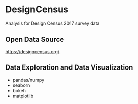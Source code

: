 # DesignCensus
Analysis for Design Census 2017 survey data

## Open Data Source
https://designcensus.org/

## Data Exploration and Data Visualization
- pandas/numpy
- seaborn
- bokeh
- matplotlib
